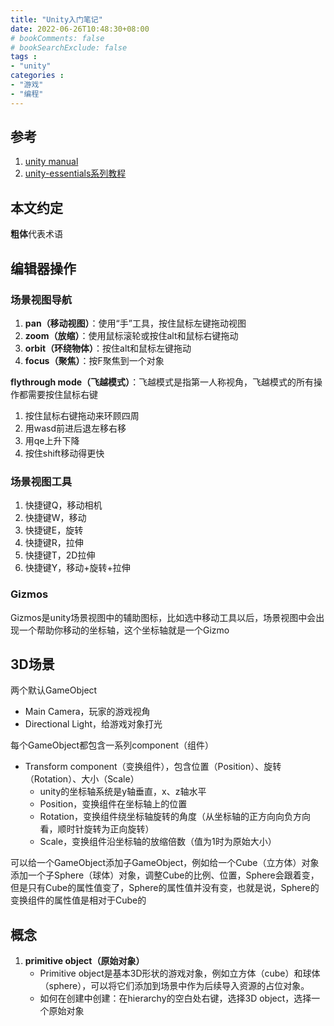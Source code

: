 ```yaml
---
title: "Unity入门笔记"
date: 2022-06-26T10:48:30+08:00
# bookComments: false
# bookSearchExclude: false
tags : 
- "unity"
categories : 
- "游戏"
- "编程"
---
```


## 参考

1. [unity manual](https://docs.unity3d.com/Manual/)
2. [unity-essentials系列教程](https://learn.unity.com/pathway/unity-essentials)

## 本文约定

**粗体**代表术语

## 编辑器操作

### 场景视图导航

1. **pan（移动视图）**：使用“手”工具，按住鼠标左键拖动视图
2. **zoom（放缩）**：使用鼠标滚轮或按住alt和鼠标右键拖动
3. **orbit（环绕物体）**：按住alt和鼠标左键拖动
5. **focus（聚焦）**：按F聚焦到一个对象

**flythrough mode（飞越模式）**：飞越模式是指第一人称视角，飞越模式的所有操作都需要按住鼠标右键

1. 按住鼠标右键拖动来环顾四周
2. 用wasd前进后退左移右移
3. 用qe上升下降
4. 按住shift移动得更快

### 场景视图工具

1. 快捷键Q，移动相机 
2. 快捷键W，移动
3. 快捷键E，旋转
4. 快捷键R，拉伸
5. 快捷键T，2D拉伸
6. 快捷键Y，移动+旋转+拉伸

### Gizmos

Gizmos是unity场景视图中的辅助图标，比如选中移动工具以后，场景视图中会出现一个帮助你移动的坐标轴，这个坐标轴就是一个Gizmo

## 3D场景

两个默认GameObject

- Main Camera，玩家的游戏视角
- Directional Light，给游戏对象打光

每个GameObject都包含一系列component（组件）

- Transform component（变换组件），包含位置（Position）、旋转（Rotation）、大小（Scale）
    - unity的坐标轴系统是y轴垂直，x、z轴水平
    - Position，变换组件在坐标轴上的位置
    - Rotation，变换组件绕坐标轴旋转的角度（从坐标轴的正方向向负方向看，顺时针旋转为正向旋转）
    - Scale，变换组件沿坐标轴的放缩倍数（值为1时为原始大小）

可以给一个GameObject添加子GameObject，例如给一个Cube（立方体）对象添加一个子Sphere（球体）对象，调整Cube的比例、位置，Sphere会跟着变，但是只有Cube的属性值变了，Sphere的属性值并没有变，也就是说，Sphere的变换组件的属性值是相对于Cube的

## 概念

1. **primitive object（原始对象）**
    - Primitive object是基本3D形状的游戏对象，例如立方体（cube）和球体（sphere），可以将它们添加到场景中作为后续导入资源的占位对象。 
    - 如何在创建中创建：在hierarchy的空白处右键，选择3D object，选择一个原始对象
